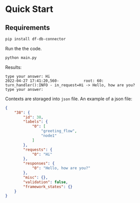 
# Quick Start
## Requirements
```bash
pip install df-db-connector
```

Run the the code.
```bash
python main.py
```

Results:
```
type your answer: Hi
2022-04-27 17:41:20,560-           root: 60:        turn_handler():INFO - in_request=Hi -> Hello, how are you?
type your answer:
```

Contexts are storaged into `json` file. An example of a json file:
```json
{
    "38": {
        "id": 38,
        "labels": {
            "0": [
                "greeting_flow",
                "node1"
            ]
        },
        "requests": {
            "0": "Hi"
        },
        "responses": {
            "0": "Hello, how are you?"
        },
        "misc": {},
        "validation": false,
        "framework_states": {}
    }
}
```